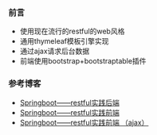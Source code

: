 ### 前言
+ 使用现在流行的restful的web风格
+ 通用thymeleaf模板引擎实现
+ 通过ajax请求后台数据
+ 前端使用bootstrap+bootstraptable插件

### 参考博客
+ [Springboot——restful实践后端](https://blog.csdn.net/qq_41146650/article/details/104975498)
+ [Springboot——restful实践前端](https://blog.csdn.net/qq_41146650/article/details/104983180)
+ [Springboot——restful实践前端 （ajax）](https://blog.csdn.net/qq_41146650/article/details/105007876)